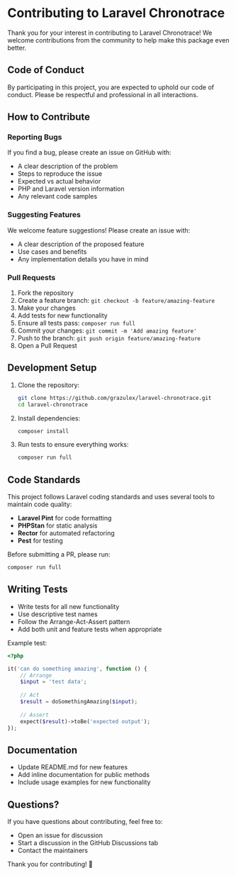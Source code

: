 # Contributing to Laravel Chronotrace

Thank you for your interest in contributing to Laravel Chronotrace! We welcome contributions from the community to help make this package even better.

## Code of Conduct

By participating in this project, you are expected to uphold our code of conduct. Please be respectful and professional in all interactions.

## How to Contribute

### Reporting Bugs

If you find a bug, please create an issue on GitHub with:
- A clear description of the problem
- Steps to reproduce the issue
- Expected vs actual behavior
- PHP and Laravel version information
- Any relevant code samples

### Suggesting Features

We welcome feature suggestions! Please create an issue with:
- A clear description of the proposed feature
- Use cases and benefits
- Any implementation details you have in mind

### Pull Requests

1. Fork the repository
2. Create a feature branch: `git checkout -b feature/amazing-feature`
3. Make your changes
4. Add tests for new functionality
5. Ensure all tests pass: `composer run full`
6. Commit your changes: `git commit -m 'Add amazing feature'`
7. Push to the branch: `git push origin feature/amazing-feature`
8. Open a Pull Request

## Development Setup

1. Clone the repository:
   ```bash
   git clone https://github.com/grazulex/laravel-chronotrace.git
   cd laravel-chronotrace
   ```

2. Install dependencies:
   ```bash
   composer install
   ```

3. Run tests to ensure everything works:
   ```bash
   composer run full
   ```

## Code Standards

This project follows Laravel coding standards and uses several tools to maintain code quality:

- **Laravel Pint** for code formatting
- **PHPStan** for static analysis
- **Rector** for automated refactoring
- **Pest** for testing

Before submitting a PR, please run:
```bash
composer run full
```

## Writing Tests

- Write tests for all new functionality
- Use descriptive test names
- Follow the Arrange-Act-Assert pattern
- Add both unit and feature tests when appropriate

Example test:
```php
<?php

it('can do something amazing', function () {
    // Arrange
    $input = 'test data';
    
    // Act
    $result = doSomethingAmazing($input);
    
    // Assert
    expect($result)->toBe('expected output');
});
```

## Documentation

- Update README.md for new features
- Add inline documentation for public methods
- Include usage examples for new functionality

## Questions?

If you have questions about contributing, feel free to:
- Open an issue for discussion
- Start a discussion in the GitHub Discussions tab
- Contact the maintainers

Thank you for contributing! 🚀
